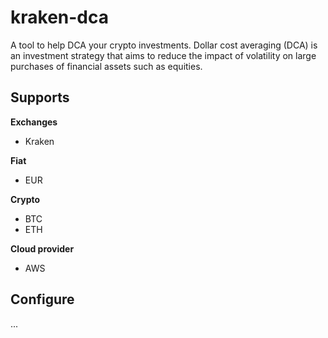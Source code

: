 # kraken-dca

A tool to help DCA your crypto investments. Dollar cost averaging (DCA) is an investment strategy that aims to reduce the impact of volatility on large purchases of financial assets such as equities.

## Supports

**Exchanges**

- Kraken

**Fiat**

- EUR

**Crypto**

- BTC
- ETH

**Cloud provider**

- AWS

## Configure

...

